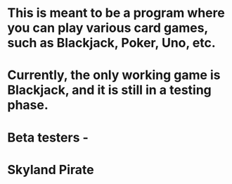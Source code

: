 # This is meant to be a program where you can play various card games, such as Blackjack, Poker, Uno, etc.
# Currently, the only working game is Blackjack, and it is still in a testing phase.

# Beta testers -
#      Skyland Pirate
